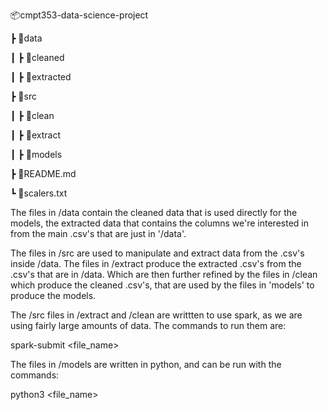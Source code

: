  📦cmpt353-data-science-project
 
 ┣ 📂data
 
 ┃ ┣ 📂cleaned                     
 
 ┃ ┣ 📂extracted                   
 
 ┣ 📂src                         
 
 ┃ ┣ 📂clean                      
 
 ┃ ┣ 📂extract                   
 
 ┃ ┣ 📂models                     
 
 ┣ 📜README.md
 
 ┗ 📜scalers.txt
 
 The files in /data contain the cleaned data that is used directly for the models, the extracted data that contains the columns we're interested in from the main .csv's that are just in '/data'.
 
 The files in /src are used to manipulate and extract data from the .csv's inside /data. The files in /extract produce the extracted .csv's from the .csv's that are in /data. Which are then further refined by the files in /clean which produce the cleaned .csv's, that are used by the files in 'models' to produce the models.
 
 
 The /src files in /extract and /clean are writtten to use spark, as we are using fairly large amounts of data. The commands to run them are: 
 
  spark-submit <file_name>
  
  The files in /models are written in python, and can be run with the commands:
  
  python3 <file_name>

 
 
 
